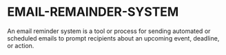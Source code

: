 # EMAIL-REMAINDER-SYSTEM
An email reminder system is a tool or process for sending automated or scheduled emails to prompt recipients about an upcoming event, deadline, or action.
